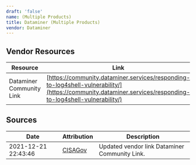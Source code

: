 ```yaml
---
draft: 'false'
name: (Multiple Products)
title: Dataminer (Multiple Products)
vendor: Dataminer
---
```


## Vendor Resources
| Resource | Link |
| --- | --- |
| Dataminer Community Link | [https://community.dataminer.services/responding-to-log4shell-vulnerability/](https://community.dataminer.services/responding-to-log4shell-vulnerability/) |



## Sources
| Date | Attribution | Description |
| --- | --- | --- |
| 2021-12-21 22:43:46 | [CISAGov](https://raw.githubusercontent.com/cisagov/log4j-affected-db/develop/README.md) | Updated vendor link Dataminer Community Link.  |
